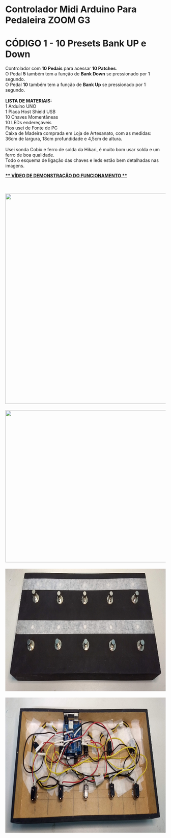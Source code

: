 # Controlador Midi Arduino Para Pedaleira ZOOM G3
# CÓDIGO 1 - 10 Presets Bank UP e Down
Controlador com <b>10 Pedais</b> para acessar <b>10 Patches</b>.<br>
O Pedal <b>5</b> também tem a função de <b>Bank Down</b> se pressionado por 1 segundo.<br>
O Pedal <b>10</b> também tem a função de <b>Bank Up</b> se pressionado por 1 segundo.<br>
<br>
<b>LISTA DE MATERIAIS:</b><br>
1 Arduíno UNO<br>
1 Placa Host Shield USB<br>
10 Chaves Momentâneas<br>
10 LEDs endereçáveis<br>
Fios usei de Fonte de PC<br>
Caixa de Madeira comprada em Loja de Artesanato, com as medidas:<br>
36cm de largura, 18cm profundidade e 4,5cm de altura.<br>
<br>
Usei sonda Cobix e ferro de solda da Hikari, é muito bom usar solda e um ferro de boa qualidade.<br>
Todo o esquema de ligação das chaves e leds estão bem detalhadas nas imagens.
<br>
<p><a href="https://youtu.be/XyXns0vm2Yk" target="_blank" rel="noopener noreferrer"><b> ** VÍDEO DE DEMONSTRAÇÃO DO FUNCIONAMENTO ** </b></a></p>
<br>
<br>
<img width=698 height=661 src="ESQUEMA%20DE%20LIGAÇÃO%20DOS%20PEDAIS.jpg">
<br>
<br>
<img width=855 height=478 src="ESQUEMA%20DE%20LIGAÇÃO%20DOS%20LEDs.jpg">
<br>
<br>
<img width=837 height=385 src="IMG_20221213_225013941.jpg">
<br>
<br>
<img width=835 height=425 src="IMG_20221213_225039821.jpg">
